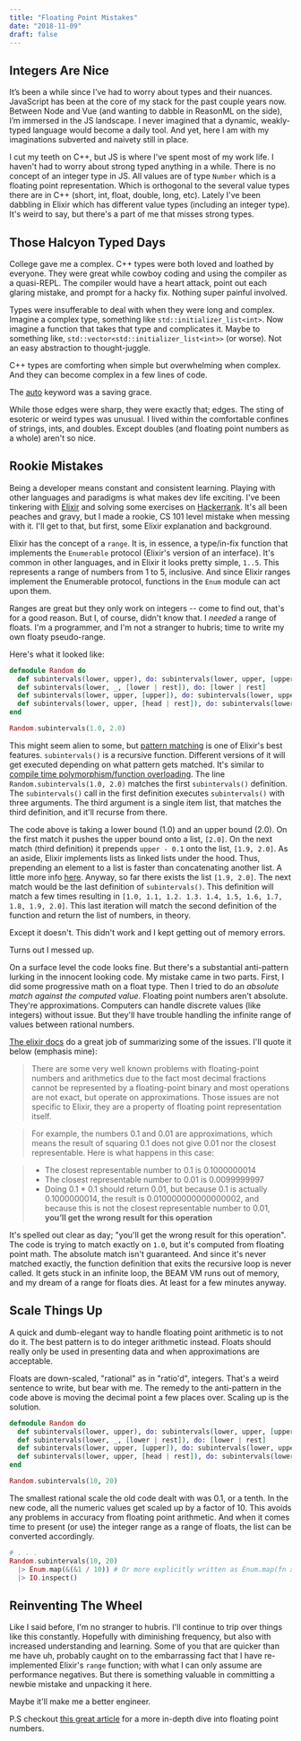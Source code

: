 ```yaml
---
title: "Floating Point Mistakes"
date: "2018-11-09"
draft: false
---
```


## Integers Are Nice

It’s been a while since I’ve had to worry about types and their nuances. JavaScript has been at the core of my stack for the past couple years now. Between Node and Vue (and wanting to dabble in ReasonML on the side), I’m immersed in the JS landscape. I never imagined that a dynamic, weakly-typed language would become a daily tool. And yet, here I am with my imaginations subverted and naivety still in place.

I cut my teeth on C++, but JS is where I've spent most of my work life. I haven't had to worry about strong typed anything in a while. There is no concept of an integer type in JS. All values are of type `Number` which is a floating point representation. Which is orthogonal to the several value types there are in C++ (short, int, float, double, long, etc). Lately I've been dabbling in Elixir which has different value types (including an integer type). It's weird to say, but there's a part of me that misses strong types.

## Those Halcyon Typed Days

College gave me a complex. C++ types were both loved and loathed by everyone. They were great while cowboy coding and using the compiler as a quasi-REPL. The compiler would have a heart attack, point out each glaring mistake, and prompt for a hacky fix. Nothing super painful involved.

Types were insufferable to deal with when they were long and complex. Imagine a complex type, something like `std::initializer_list<int>`. Now imagine a function that takes that type and complicates it. Maybe to something like, `std::vector<std::initializer_list<int>>` (or worse). Not an easy abstraction to thought-juggle. 

C++ types are comforting when simple but overwhelming when complex. And they can become complex in a few lines of code.

The [auto][auto] keyword was a saving grace.

While those edges were sharp, they were exactly that; edges. The sting of esoteric or weird types was unusual. I lived within the comfortable confines of strings, ints, and doubles. Except doubles (and floating point numbers as a whole) aren't so nice.

## Rookie Mistakes

Being a developer means constant and consistent learning.  Playing with other languages and paradigms is what makes dev life exciting. I've been tinkering with [Elixir](elixir) and solving some exercises on [Hackerrank](h4x0r). It's all been peaches and gravy, but I made a rookie, CS 101 level mistake when messing with it. I'll get to that, but first, some Elixir explanation and background.

Elixir has the concept of a `range`. It is, in essence, a type/in-fix function that implements the `Enumerable` protocol (Elixir's version of an interface). It's common in other languages, and in Elixir it looks pretty simple, `1..5`. This represents a range of numbers from 1 to 5, inclusive. And since Elixir ranges implement the Enumerable protocol, functions in the `Enum` module can act upon them. 

Ranges are great but they only work on integers -- come to find out, that's for a good reason. But I, of course, didn't know that. I _needed_ a range of floats. I'm a programmer, and I'm not a stranger to hubris; time to write my own floaty pseudo-range.

Here's what it looked like:

```elixir 
defmodule Random do
  def subintervals(lower, upper), do: subintervals(lower, upper, [upper])
  def subintervals(lower, _, [lower | rest]), do: [lower | rest]
  def subintervals(lower, upper, [upper]), do: subintervals(lower, upper, [upper - 0.1 | upper])
  def subintervals(lower, upper, [head | rest]), do: subintervals(lower, upper, [head - 0.1 | [head | rest]])
end

Random.subintervals(1.0, 2.0)
```

This might seem alien to some, but [pattern matching][pattern] is one of Elixir's best features. `subintervals()` is a recursive function. Different versions of it will get executed depending on what pattern gets matched. It's similar to [compile time polymorphism/function overloading][polymorph]. The line `Random.subintervals(1.0, 2.0)` matches the first `subintervals()` definition. The `subintervals()` call in the first definition executes `subintervals()` with three arguments. The third argument is a single item list, that matches the third definition, and it'll recurse from there.

The code above is taking a lower bound (1.0) and an upper bound (2.0). On the first match it pushes the upper bound onto a list, `[2.0]`. On the next match (third definition) it prepends `upper - 0.1` onto the list, `[1.9, 2.0]`. As an aside, Elixir implements lists as linked lists under the hood. Thus, prepending an element to a list is faster than concatenating another list. A little more info [here][lists]. Anyway, so far there exists the list `[1.9, 2.0]`. The next match would be the last definition of `subintervals()`. This definition will match a few times resulting in `[1.0, 1.1, 1.2. 1.3. 1.4, 1.5, 1.6, 1.7, 1.8, 1.9, 2.0]`. This last iteration will match the second definition of the function and return the list of numbers, in theory. 

Except it doesn't. This didn't work and I kept getting out of memory errors.

Turns out I messed up.

On a surface level the code looks fine. But there's a substantial anti-pattern lurking in the innocent looking code. My mistake came in two parts. First, I did some progressive math on a float type. Then I tried to do an _absolute match against the computed value_. Floating point numbers aren't absolute. They're approximations. Computers can handle discrete values (like integers) without issue. But they'll have trouble handling the infinite range of values between rational numbers.

[The elixir docs][docs] do a great job of summarizing some of the issues. I'll quote it below (emphasis mine):

> There are some very well known problems with floating-point numbers and arithmetics due to the fact most decimal fractions cannot be represented by a floating-point binary and most operations are not exact, but operate on approximations. Those issues are not specific to Elixir, they are a property of floating point representation itself.

> For example, the numbers 0.1 and 0.01 are approximations, which means the result of squaring 0.1 does not give 0.01 nor the closest representable. Here is what happens in this case:

> - The closest representable number to 0.1 is 0.1000000014
> - The closest representable number to 0.01 is 0.0099999997
> - Doing 0.1 * 0.1 should return 0.01, but because 0.1 is actually 0.1000000014, the result is 0.010000000000000002, and because this is not the closest representable number to 0.01, **you’ll get the wrong result for this operation**

It's spelled out clear as day; "you'll get the wrong result for this operation". The code is trying to match exactly on `1.0`, but it's computed from floating point math. The absolute match isn't guaranteed. And since it's never matched exactly, the function definition that exits the recursive loop is never called. It gets stuck in an infinite loop, the BEAM VM runs out of memory, and my dream of a range for floats dies. At least for a few minutes anyway.

## Scale Things Up

A quick and dumb-elegant way to handle floating point arithmetic is to not do it. The best pattern is to do integer arithmetic instead. Floats should really only be used in presenting data and when approximations are acceptable. 

Floats are down-scaled, "rational" as in "ratio'd", integers. That's a weird sentence to write, but bear with me. The remedy to the anti-pattern in the code above is moving the decimal point a few places over. Scaling up is the solution.

```elixir
defmodule Random do
  def subintervals(lower, upper), do: subintervals(lower, upper, [upper])
  def subintervals(lower, _, [lower | rest]), do: [lower | rest]
  def subintervals(lower, upper, [upper]), do: subintervals(lower, upper, [upper - 1 | upper])
  def subintervals(lower, upper, [head | rest]), do: subintervals(lower, upper, [head - 1 | [head | rest]])
end

Random.subintervals(10, 20)
```

The smallest rational scale the old code dealt with was 0.1, or a tenth. In the new code, all the numeric values get scaled up by a factor of 10. This avoids any problems in accuracy from floating point arithmetic. And when it comes time to present (or use) the integer range as a range of floats, the list can be converted accordingly.

```elixir
# . . .
Random.subintervals(10, 20)
  |> Enum.map(&(&1 / 10)) # Or more explicitly written as Enum.map(fn x -> x / 10)
  |> IO.inspect()
```


## Reinventing The Wheel

Like I said before, I'm no stranger to hubris. I'll continue to trip over things like this constantly. Hopefully with diminishing frequency, but also with increased understanding and learning. Some of you that are quicker than me have uh, probably caught on to the embarrassing fact that I have re-implemented Elixir's `range` function; with what I can only assume are performance negatives. But there is something valuable in committing a newbie mistake and unpacking it here. 

Maybe it'll make me a better engineer.

P.S checkout [this great article][float] for a more in-depth dive into floating point numbers.

[auto]: https://en.cppreference.com/w/cpp/language/auto
[elixir]: https://elixir-lang.org
[h4x0r]: https://www.hackerrank.com
[pattern]: https://elixir-lang.org/getting-started/pattern-matching.html
[polymorph]: https://www.geeksforgeeks.org/polymorphism-in-c/
[lists]: https://hexdocs.pm/elixir/List.html
[docs]: http://localhost:1313/posts/floating-point-mistakes/
[float]: https://modernweb.com/what-every-javascript-developer-should-know-about-floating-points/
